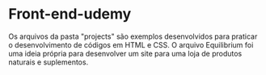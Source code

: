 # Front-end-udemy
Os arquivos da pasta "projects" são exemplos desenvolvidos para praticar o desenvolvimento de códigos em HTML e CSS.
O arquivo Equilibrium foi uma ideia própria para desenvolver um site para uma loja de produtos naturais e suplementos.
